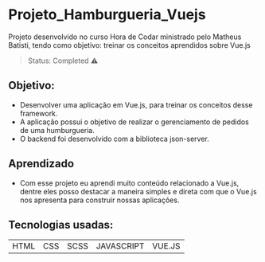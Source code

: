 # Projeto_Hamburgueria_Vuejs
Projeto desenvolvido no curso Hora de Codar ministrado pelo Matheus Batisti, tendo como objetivo: treinar os conceitos aprendidos sobre Vue.js

> Status: Completed ⚠️

## Objetivo:
+ Desenvolver uma aplicação em Vue.js, para treinar os conceitos desse framework.
+ A aplicação possui o objetivo de realizar o gerenciamento de pedidos de uma humburgueria.
+ O backend foi desenvolvido com a biblioteca json-server.

## Aprendizado
+ Com esse projeto eu aprendi muito conteúdo relacionado a Vue.js, dentre eles posso destacar a maneira simples e direta com que o Vue.js 
nos apresenta para construir nossas aplicações.

## Tecnologias usadas:

<table>
  <tr>
    <td>HTML</td>
    <td>CSS</td>
    <td>SCSS</td>
    <td>JAVASCRIPT</td>
    <td>VUE.JS</td>
  </tr>
</table>
